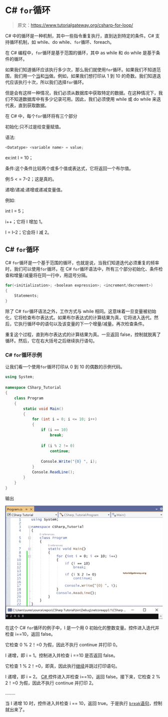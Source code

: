 # C# `for`循环

> 原文：<https://www.tutorialgateway.org/csharp-for-loop/>

C# 中的循环是一种机制，其中一些指令重复执行，直到达到特定的条件。C# 支持循环机制，如 while、do while、`for`循环、foreach。

在 C# 编程中，`for`循环是基于范围的循环，其中 as while 和 do while 是基于条件的循环。

如果我们知道循环应该执行多少次，那么我们就使用`for`循环。如果我们不知道范围，我们用一个[当](https://www.tutorialgateway.org/csharp-while-loop/)和[当](https://www.tutorialgateway.org/csharp-do-while-loop/)做。例如，如果我们想打印从 1 到 10 的奇数。我们知道迭代应该执行十次，所以我们选择`for`循环。

但是会有这样一种情况，我们必须从数据库中获取特定的数据。在这种情况下，我们不知道数据库中有多少记录可用。因此，我们必须使用 while 或 do while 来迭代表，直到获取数据。

在 C# 中，每个`for`循环将有三个部分

初始化:只不过是给变量赋值。

语法:

```cs
<Datatype> <variable name> = value;
```

ex:int I = 10；

条件:这个条件比较两个或多个值或表达式，它将返回一个布尔值。

例:5 < = 7–2；这是真的。

递增/递减:递增或递减变量值。

例如:

int I = 5；

i++；它将 I 增加 1。

I = I–2；它会将 I 减 2。

## C# `for`循环

C# `for`循环是一个基于范围的循环，也就是说，当我们知道迭代必须重复的频率时，我们可以使用`for`循环。在 C# `for`循环语法中，所有三个部分初始化、条件检查和增量/减量将在同一行中，用逗号分隔。

```cs
for(<initialization>; <boolean expression>; <increment/decrement>)
{
    Statements;
}
```

除了 C# `for`循环语法之外，工作方式与 while 相同。这意味着一旦变量被初始化，它将检查布尔表达式。如果布尔表达式的计算结果为真，它将进入迭代。然后，它执行循环中的语句以及该变量的下一个增量/减量。再次检查条件。

重复这个过程，直到布尔表达式的计算结果为真。一旦返回 false，控制就脱离了循环。然后，它在右大括号之后继续执行语句。

### C# `for`循环示例

让我们看一个使用`for`循环打印从 0 到 10 的偶数的示例代码。

```cs
using System;

namespace CSharp_Tutorial
{
    class Program
    {
        static void Main()
        {
            for (int i = 0; i <= 10; i++)
            {
                if (i == 10)
                    break;

                if (i % 2 != 0)
                    continue;

                Console.Write("{0} ", i);
            }
            Console.ReadLine();
        }
    }
}
```

输出

![C# For Loop 1](img/03d59aab4f2e6631dca1b12463bc16fe.png)

在这个 C# `for`循环的例子中，I 是一个用 0 初始化的整数变量。控件进入迭代并检查 i==10，返回 false。

它检查 0 % 2！=0 为假，因此不执行 continue 并打印 0。

I 递增，即 i = 1。控制进入并检查 i ==10 是否返回 false。

它检查 1 % 2！=0，即真，因此执行[继续](https://www.tutorialgateway.org/csharp-continue-statement/)并跳过打印语句。

I 递增，即 i = 2。 [C# ](https://www.tutorialgateway.org/csharp-tutorial/) 控件进入并检查 i==10，返回 false。接下来，它检查 2 % 2！=0 为假，因此不执行 continue 并打印 2。

……..

当 I 递增 10 时，控件进入并检查 i == 10，返回 true。于是执行 [`break`语句](https://www.tutorialgateway.org/csharp-break-statement/)，控制就出来了。